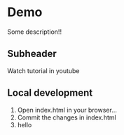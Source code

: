 # Demo

Some description!!

## Subheader

Watch tutorial in youtube

## Local development

1. Open index.html in your browser...
2. Commit the changes in index.html
3. hello